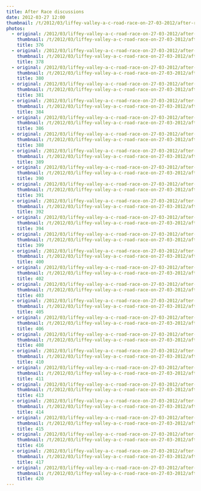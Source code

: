 ```yaml
---
title: After Race discussions
date: 2012-03-27 12:00
thumbnail: /t/2012/03/liffey-valley-a-c-road-race-on-27-03-2012/after-race-discussions/376.jpg
photos:
  - original: /2012/03/liffey-valley-a-c-road-race-on-27-03-2012/after-race-discussions/376.jpg
    thumbnail: /t/2012/03/liffey-valley-a-c-road-race-on-27-03-2012/after-race-discussions/376.jpg
    title: 376
  - original: /2012/03/liffey-valley-a-c-road-race-on-27-03-2012/after-race-discussions/378.jpg
    thumbnail: /t/2012/03/liffey-valley-a-c-road-race-on-27-03-2012/after-race-discussions/378.jpg
    title: 378
  - original: /2012/03/liffey-valley-a-c-road-race-on-27-03-2012/after-race-discussions/380.jpg
    thumbnail: /t/2012/03/liffey-valley-a-c-road-race-on-27-03-2012/after-race-discussions/380.jpg
    title: 380
  - original: /2012/03/liffey-valley-a-c-road-race-on-27-03-2012/after-race-discussions/381.jpg
    thumbnail: /t/2012/03/liffey-valley-a-c-road-race-on-27-03-2012/after-race-discussions/381.jpg
    title: 381
  - original: /2012/03/liffey-valley-a-c-road-race-on-27-03-2012/after-race-discussions/384.jpg
    thumbnail: /t/2012/03/liffey-valley-a-c-road-race-on-27-03-2012/after-race-discussions/384.jpg
    title: 384
  - original: /2012/03/liffey-valley-a-c-road-race-on-27-03-2012/after-race-discussions/386.jpg
    thumbnail: /t/2012/03/liffey-valley-a-c-road-race-on-27-03-2012/after-race-discussions/386.jpg
    title: 386
  - original: /2012/03/liffey-valley-a-c-road-race-on-27-03-2012/after-race-discussions/388.jpg
    thumbnail: /t/2012/03/liffey-valley-a-c-road-race-on-27-03-2012/after-race-discussions/388.jpg
    title: 388
  - original: /2012/03/liffey-valley-a-c-road-race-on-27-03-2012/after-race-discussions/389.jpg
    thumbnail: /t/2012/03/liffey-valley-a-c-road-race-on-27-03-2012/after-race-discussions/389.jpg
    title: 389
  - original: /2012/03/liffey-valley-a-c-road-race-on-27-03-2012/after-race-discussions/390.jpg
    thumbnail: /t/2012/03/liffey-valley-a-c-road-race-on-27-03-2012/after-race-discussions/390.jpg
    title: 390
  - original: /2012/03/liffey-valley-a-c-road-race-on-27-03-2012/after-race-discussions/391.jpg
    thumbnail: /t/2012/03/liffey-valley-a-c-road-race-on-27-03-2012/after-race-discussions/391.jpg
    title: 391
  - original: /2012/03/liffey-valley-a-c-road-race-on-27-03-2012/after-race-discussions/392.jpg
    thumbnail: /t/2012/03/liffey-valley-a-c-road-race-on-27-03-2012/after-race-discussions/392.jpg
    title: 392
  - original: /2012/03/liffey-valley-a-c-road-race-on-27-03-2012/after-race-discussions/394.jpg
    thumbnail: /t/2012/03/liffey-valley-a-c-road-race-on-27-03-2012/after-race-discussions/394.jpg
    title: 394
  - original: /2012/03/liffey-valley-a-c-road-race-on-27-03-2012/after-race-discussions/399.jpg
    thumbnail: /t/2012/03/liffey-valley-a-c-road-race-on-27-03-2012/after-race-discussions/399.jpg
    title: 399
  - original: /2012/03/liffey-valley-a-c-road-race-on-27-03-2012/after-race-discussions/400.jpg
    thumbnail: /t/2012/03/liffey-valley-a-c-road-race-on-27-03-2012/after-race-discussions/400.jpg
    title: 400
  - original: /2012/03/liffey-valley-a-c-road-race-on-27-03-2012/after-race-discussions/402.jpg
    thumbnail: /t/2012/03/liffey-valley-a-c-road-race-on-27-03-2012/after-race-discussions/402.jpg
    title: 402
  - original: /2012/03/liffey-valley-a-c-road-race-on-27-03-2012/after-race-discussions/403.jpg
    thumbnail: /t/2012/03/liffey-valley-a-c-road-race-on-27-03-2012/after-race-discussions/403.jpg
    title: 403
  - original: /2012/03/liffey-valley-a-c-road-race-on-27-03-2012/after-race-discussions/405.jpg
    thumbnail: /t/2012/03/liffey-valley-a-c-road-race-on-27-03-2012/after-race-discussions/405.jpg
    title: 405
  - original: /2012/03/liffey-valley-a-c-road-race-on-27-03-2012/after-race-discussions/406.jpg
    thumbnail: /t/2012/03/liffey-valley-a-c-road-race-on-27-03-2012/after-race-discussions/406.jpg
    title: 406
  - original: /2012/03/liffey-valley-a-c-road-race-on-27-03-2012/after-race-discussions/408.jpg
    thumbnail: /t/2012/03/liffey-valley-a-c-road-race-on-27-03-2012/after-race-discussions/408.jpg
    title: 408
  - original: /2012/03/liffey-valley-a-c-road-race-on-27-03-2012/after-race-discussions/410.jpg
    thumbnail: /t/2012/03/liffey-valley-a-c-road-race-on-27-03-2012/after-race-discussions/410.jpg
    title: 410
  - original: /2012/03/liffey-valley-a-c-road-race-on-27-03-2012/after-race-discussions/411.jpg
    thumbnail: /t/2012/03/liffey-valley-a-c-road-race-on-27-03-2012/after-race-discussions/411.jpg
    title: 411
  - original: /2012/03/liffey-valley-a-c-road-race-on-27-03-2012/after-race-discussions/413.jpg
    thumbnail: /t/2012/03/liffey-valley-a-c-road-race-on-27-03-2012/after-race-discussions/413.jpg
    title: 413
  - original: /2012/03/liffey-valley-a-c-road-race-on-27-03-2012/after-race-discussions/414.jpg
    thumbnail: /t/2012/03/liffey-valley-a-c-road-race-on-27-03-2012/after-race-discussions/414.jpg
    title: 414
  - original: /2012/03/liffey-valley-a-c-road-race-on-27-03-2012/after-race-discussions/415.jpg
    thumbnail: /t/2012/03/liffey-valley-a-c-road-race-on-27-03-2012/after-race-discussions/415.jpg
    title: 415
  - original: /2012/03/liffey-valley-a-c-road-race-on-27-03-2012/after-race-discussions/416.jpg
    thumbnail: /t/2012/03/liffey-valley-a-c-road-race-on-27-03-2012/after-race-discussions/416.jpg
    title: 416
  - original: /2012/03/liffey-valley-a-c-road-race-on-27-03-2012/after-race-discussions/417.jpg
    thumbnail: /t/2012/03/liffey-valley-a-c-road-race-on-27-03-2012/after-race-discussions/417.jpg
    title: 417
  - original: /2012/03/liffey-valley-a-c-road-race-on-27-03-2012/after-race-discussions/420.jpg
    thumbnail: /t/2012/03/liffey-valley-a-c-road-race-on-27-03-2012/after-race-discussions/420.jpg
    title: 420
---
```

